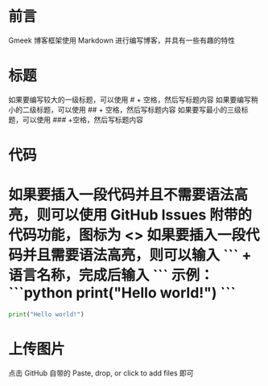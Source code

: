 # 前言
Gmeek 博客框架使用 Markdown 进行编写博客，并具有一些有趣的特性
# 标题
如果要编写较大的一级标题，可以使用 # + 空格，然后写标题内容
如果要编写稍小的二级标题，可以使用 ##  + 空格，然后写标题内容
如果要写最小的三级标题，可以使用 ### +空格，然后写标题内容
# 代码
如果要插入一段代码并且不需要语法高亮，则可以使用 GitHub Issues 附带的代码功能，图标为 <>
如果要插入一段代码并且需要语法高亮，则可以输入 \``` + 语言名称，完成后输入 \```
示例：
\```python
print("Hello world!")
\```
=
```python
print("Hello world!")
```
# 上传图片
点击 GitHub 自带的 Paste, drop, or click to add files 即可